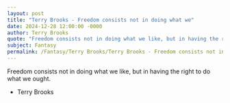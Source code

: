 ```yaml
---
layout: post
title: "Terry Brooks - Freedom consists not in doing what we"
date: 2024-12-28 12:00:00 -0000
author: Terry Brooks
quote: "Freedom consists not in doing what we like, but in having the right to do what we ought."
subject: Fantasy
permalink: /Fantasy/Terry Brooks/Terry Brooks - Freedom consists not in doing what we
---
```


Freedom consists not in doing what we like, but in having the right to do what we ought.

- Terry Brooks
